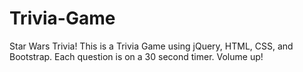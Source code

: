 # Trivia-Game
Star Wars Trivia! 
This is a Trivia Game using jQuery, HTML, CSS, and Bootstrap. Each question is on a 30 second timer. Volume up!
